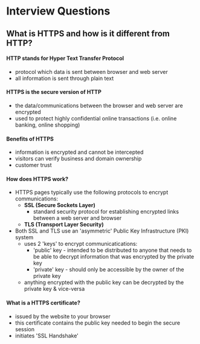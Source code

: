 # Interview Questions

## What is HTTPS and how is it different from HTTP?
#### HTTP stands for Hyper Text Transfer Protocol
  * protocol which data is sent between browser and web server
  * all information is sent through plain text
#### HTTPS is the secure version of HTTP
  * the data/communications between the browser and web server are encrypted
  * used to protect highly confidential online transactions (i.e. online banking, online shopping)
#### Benefits of HTTPS
  * information is encrypted and cannot be intercepted
  * visitors can verify business and domain ownership
  * customer trust
#### How does HTTPS work?
  * HTTPS pages typically use the following protocols to encrypt communications:
    * **SSL (Secure Sockets Layer)**
      * standard security protocol for establishing encrypted links between a web server and browser
    * **TLS (Transport Layer Security)**
  * Both SSL and TLS use an 'asymmetric' Public Key Infrastructure (PKI) system
    * uses 2 'keys' to encrypt communicatications:
      * 'public' key - intended to be distributed to anyone that needs to be able to decrypt information that was encrypted by the private key
      * 'private' key - should only be accessible by the owner of the private key
    * anything encrypted with the public key can be decrypted by the private key & vice-versa

#### What is a HTTPS certificate?
  * issued by the website to your browser
  * this certificate contains the public key needed to begin the secure session
  * initiates 'SSL Handshake'
